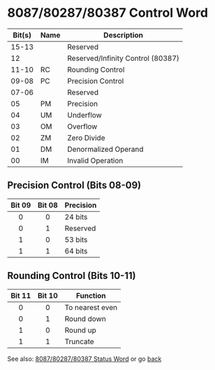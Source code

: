 # 8087/80287/80387 Control Word

|Bit(s)|Name|Description                      |
|------|----|---------------------------------|
|15-13 |    |Reserved                         |
|12    |    |Reserved/Infinity Control (80387)|
|11-10 |RC  |Rounding Control                 |
|09-08 |PC  |Precision Control                |
|07-06 |    |Reserved                         |
|05    |PM  |Precision                        |
|04    |UM  |Underflow                        |
|03    |OM  |Overflow                         |
|02    |ZM  |Zero Divide                      |
|01    |DM  |Denormalized Operand             |
|00    |IM  |Invalid Operation                |

## Precision Control (Bits 08-09)

|Bit 09|Bit 08|Precision      |
| :--: | :--: |---------------|
|  0   |  0   |24 bits        |
|  0   |  1   |Reserved       |
|  1   |  0   |53 bits        |
|  1   |  1   |64 bits        |

## Rounding Control (Bits 10-11)

|Bit 11|Bit 10|Function       |
| :--: | :--: |---------------|
|  0   |  0   |To nearest even|
|  0   |  1   |Round down     |
|  1   |  0   |Round up       |
|  1   |  1   |Truncate       |

See also: [8087/80287/80387 Status Word](STATUS8087.md) or go [back](../../README.md)


